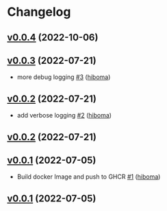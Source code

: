 # Changelog

## [v0.0.4](https://github.com/hiboma/reacjion/compare/v0.0.4...v0.0.4) (2022-10-06)


## [v0.0.3](https://github.com/hiboma/reacjion/compare/v0.0.2...v0.0.3) (2022-07-21)

* more debug logging [#3](https://github.com/hiboma/reacjion/pull/3) ([hiboma](https://github.com/hiboma))

## [v0.0.2](https://github.com/hiboma/reacjion/compare/v0.0.1...v0.0.2) (2022-07-21)

* add verbose logging [#2](https://github.com/hiboma/reacjion/pull/2) ([hiboma](https://github.com/hiboma))

## [v0.0.2](https://github.com/hiboma/reacjion/compare/v0.0.2...v0.0.2) (2022-07-21)


## [v0.0.1](https://github.com/hiboma/reacjion/compare/612e5d797318...v0.0.1) (2022-07-05)

* Build docker Image and push to GHCR [#1](https://github.com/hiboma/reacjion/pull/1) ([hiboma](https://github.com/hiboma))

## [v0.0.1](https://github.com/hiboma/reacjion/compare/612e5d797318...v0.0.1) (2022-07-05)

